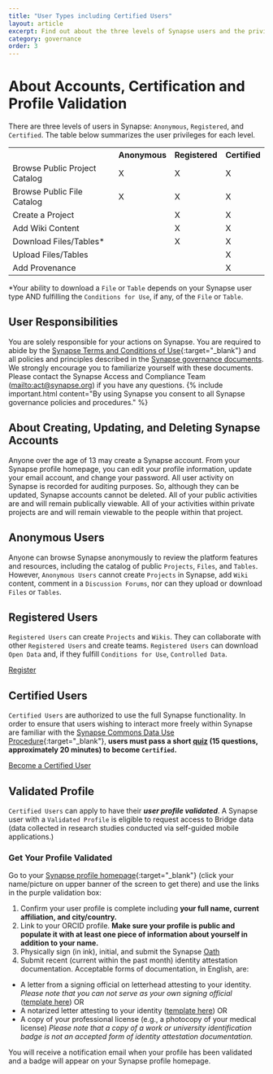 ```yaml
---
title: "User Types including Certified Users"
layout: article
excerpt: Find out about the three levels of Synapse users and the privileges and responsibilities associated with each level 
category: governance
order: 3
---
```


<a name="synapse-user-credentials"></a>

# About Accounts, Certification and Profile Validation 

There are three levels of users in Synapse: `Anonymous`, `Registered`, and `Certified`. 
The table below summarizes the user privileges for each level.  

<table class="markdown-table border text-align-center">
<tr><th></th><th>  Anonymous  </th><th> Registered  </th><th> Certified</th></tr>
<tr><td>Browse Public Project Catalog  </td><td>  X </td><td>  X  </td><td> X </td></tr>
<tr><td>Browse Public File Catalog  </td><td>  X </td><td>  X  </td><td> X</td></tr>
<tr><td>Create a Project  </td><td>    </td><td>  X  </td><td> X</td></tr>
<tr><td>Add Wiki Content  </td><td>    </td><td>  X  </td><td> X</td></tr>
<tr><td>Download Files/Tables* </td><td>    </td><td>  X  </td><td> X</td></tr>
<tr><td>Upload Files/Tables </td><td>    </td><td>    </td><td> X</td></tr>
<tr><td>Add Provenance </td><td>    </td><td>     </td><td> X</td></tr>
</table>


*Your ability to download a `File` or `Table` depends on your Synapse user type AND fulfilling the `Conditions for Use`, if any, of the `File` or `Table`.  

## User Responsibilities
You are solely responsible for your actions on Synapse. You are required to abide by the [Synapse Terms and Conditions of Use]( https://s3.amazonaws.com/static.synapse.org/governance/SageBionetworksSynapseTermsandConditionsofUse.pdf?v=4){:target="_blank"} and all policies and principles described in the [Synapse governance documents]({{site.url}}/articles/governance.html). We strongly encourage you to familiarize yourself with these documents. Please contact the Synapse Access and Compliance Team (<mailto:act@synapse.org>) if you have any questions.
{% include important.html content="By using Synapse you consent to all Synapse governance policies and procedures." %}

## About Creating, Updating, and Deleting Synapse Accounts
Anyone over the age of 13 may create a Synapse account. From your Synapse profile homepage, you can edit your profile information, update your email account, and change your password. 
All user activity on Synapse is recorded for auditing purposes. So, although they can be updated, Synapse accounts cannot be deleted. All of your public activities are and will remain publically viewable. All of your activities within private projects are and will remain viewable to the people within that project. 

<a name="anonymous-users"></a>

## Anonymous Users
Anyone can browse Synapse anonymously to review the platform features and resources, including the catalog of public `Projects`, `Files`, and `Tables`. However, `Anonymous Users` cannot create `Projects` in Synapse, add `Wiki` content, comment in a `Discussion Forums`, nor can they upload or download `Files` or `Tables`. 

## Registered Users
`Registered Users` can create `Projects` and `Wikis`. They can collaborate with other `Registered Users` and create teams. `Registered Users` can download `Open Data` and, if they fulfill `Conditions for Use`,  `Controlled Data`. 

<a href="https://www.synapse.org/register" class="btn btn-primary">Register</a>
	
## Certified Users
`Certified Users` are authorized to use the full Synapse functionality. In order to ensure that users wishing to interact more freely within Synapse are familiar with the [Synapse Commons Data Use Procedure](https://s3.amazonaws.com/static.synapse.org/governance/SynapseCommonsDataUseProcedure.pdf?v=4){:target="_blank"}, **users must pass a short [quiz](https://www.synapse.org/#!Quiz:Certification) (15 questions, approximately 20 minutes) to become `Certified`.**

<a href="https://www.synapse.org/#!Quiz:" class="btn btn-primary">Become a Certified User</a>


## Validated Profile
`Certified Users` can apply to have their _**user profile validated**_.  A Synapse user with a `Validated Profile` is eligible to request access to Bridge data (data collected in research studies conducted via self-guided mobile applications.) 


### Get Your Profile Validated  
Go to your [Synapse profile homepage](https://www.synapse.org/#!Profile:v){:target="_blank"} (click your name/picture on upper banner of the screen to get there) and use the links in the purple validation box:

1.	Confirm your user profile is complete including **your full name, current affiliation, and city/country.**
2.	Link to your ORCID profile. **Make sure your profile is public and populate it with at least one piece of information about yourself in addition to your name.**
3.	Physically sign (in ink), initial, and submit the Synapse [Oath](/assets/other/oath.html)
4.	Submit recent (current within the past month) identity attestation documentation. Acceptable forms of documentation, in English, are:
- A letter from a signing official on letterhead attesting to your identity. _Please note that you can not serve as your own signing official_ ([template here]({{site.url}}/assets/other/signing_official_template.html)) OR
- A notarized letter attesting to your identity ([template here]({{site.url}}/assets/other/notarized_letter_template.html)) OR
- A copy of your professional license (e.g., a photocopy of your medical license)
_Please note that a copy of a work or university identification badge is not an accepted form of identity attestation documentation._

You will receive a notification email when your profile has been validated and a badge will appear on your Synapse profile homepage. 



